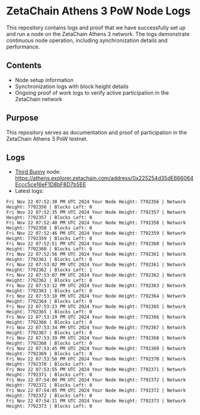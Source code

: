 # ZetaChain Athens 3 PoW Node Logs
This repository contains logs and proof that we have successfully set up and run a node on the ZetaChain Athens 3 network. The logs demonstrate continuous node operation, including synchronization details and performance.

## Contents
- Node setup information
- Synchronization logs with block height details
- Ongoing proof of work logs to verify active participation in the ZetaChain network

## Purpose
This repository serves as documentation and proof of participation in the ZetaChain Athens 3 PoW testnet.

## Logs

- [Third Bunny](https://thirdbunny.xyz/) node: https://athens.explorer.zetachain.com/address/0x225254d35dE666064Eccc5ce16eF1D8bF8D7b5EE
- Latest logs:
```
Fri Nov 22 07:52:30 PM UTC 2024 Your Node Height: 7792356 | Network Height: 7792356 | Blocks Left: 0
Fri Nov 22 07:52:35 PM UTC 2024 Your Node Height: 7792357 | Network Height: 7792357 | Blocks Left: 0
Fri Nov 22 07:52:40 PM UTC 2024 Your Node Height: 7792358 | Network Height: 7792358 | Blocks Left: 0
Fri Nov 22 07:52:46 PM UTC 2024 Your Node Height: 7792359 | Network Height: 7792359 | Blocks Left: 0
Fri Nov 22 07:52:51 PM UTC 2024 Your Node Height: 7792360 | Network Height: 7792360 | Blocks Left: 0
Fri Nov 22 07:52:56 PM UTC 2024 Your Node Height: 7792361 | Network Height: 7792361 | Blocks Left: 0
Fri Nov 22 07:53:02 PM UTC 2024 Your Node Height: 7792361 | Network Height: 7792362 | Blocks Left: 1
Fri Nov 22 07:53:07 PM UTC 2024 Your Node Height: 7792362 | Network Height: 7792362 | Blocks Left: 0
Fri Nov 22 07:53:12 PM UTC 2024 Your Node Height: 7792363 | Network Height: 7792363 | Blocks Left: 0
Fri Nov 22 07:53:18 PM UTC 2024 Your Node Height: 7792364 | Network Height: 7792364 | Blocks Left: 0
Fri Nov 22 07:53:23 PM UTC 2024 Your Node Height: 7792365 | Network Height: 7792365 | Blocks Left: 0
Fri Nov 22 07:53:29 PM UTC 2024 Your Node Height: 7792366 | Network Height: 7792366 | Blocks Left: 0
Fri Nov 22 07:53:34 PM UTC 2024 Your Node Height: 7792367 | Network Height: 7792367 | Blocks Left: 0
Fri Nov 22 07:53:39 PM UTC 2024 Your Node Height: 7792368 | Network Height: 7792368 | Blocks Left: 0
Fri Nov 22 07:53:45 PM UTC 2024 Your Node Height: 7792369 | Network Height: 7792369 | Blocks Left: 0
Fri Nov 22 07:53:50 PM UTC 2024 Your Node Height: 7792370 | Network Height: 7792370 | Blocks Left: 0
Fri Nov 22 07:53:55 PM UTC 2024 Your Node Height: 7792371 | Network Height: 7792371 | Blocks Left: 0
Fri Nov 22 07:54:00 PM UTC 2024 Your Node Height: 7792372 | Network Height: 7792372 | Blocks Left: 0
Fri Nov 22 07:54:05 PM UTC 2024 Your Node Height: 7792372 | Network Height: 7792372 | Blocks Left: 0
Fri Nov 22 07:54:11 PM UTC 2024 Your Node Height: 7792373 | Network Height: 7792373 | Blocks Left: 0
```
